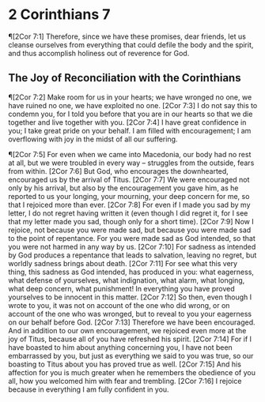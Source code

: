 # 2 Corinthians 7

¶[2Cor 7:1] Therefore, since we have these promises, dear friends, let us cleanse ourselves from everything that could defile the body and the spirit, and thus accomplish holiness out of reverence for God.

## The Joy of Reconciliation with the Corinthians
¶[2Cor 7:2] Make room for us in your hearts; we have wronged no one, we have ruined no one, we have exploited no one.
[2Cor 7:3] I do not say this to condemn you, for I told you before that you are in our hearts so that we die together and live together with you.
[2Cor 7:4] I have great confidence in you; I take great pride on your behalf. I am filled with encouragement; I am overflowing with joy in the midst of all our suffering.

¶[2Cor 7:5] For even when we came into Macedonia, our body had no rest at all, but we were troubled in every way – struggles from the outside, fears from within.
[2Cor 7:6] But God, who encourages the downhearted, encouraged us by the arrival of Titus.
[2Cor 7:7] We were encouraged not only by his arrival, but also by the encouragement you gave him, as he reported to us your longing, your mourning, your deep concern for me, so that I rejoiced more than ever.
[2Cor 7:8] For even if I made you sad by my letter, I do not regret having written it (even though I did regret it, for I see that my letter made you sad, though only for a short time).
[2Cor 7:9] Now I rejoice, not because you were made sad, but because you were made sad to the point of repentance. For you were made sad as God intended, so that you were not harmed in any way by us.
[2Cor 7:10] For sadness as intended by God produces a repentance that leads to salvation, leaving no regret, but worldly sadness brings about death.
[2Cor 7:11] For see what this very thing, this sadness as God intended, has produced in you: what eagerness, what defense of yourselves, what indignation, what alarm, what longing, what deep concern, what punishment! In everything you have proved yourselves to be innocent in this matter.
[2Cor 7:12] So then, even though I wrote to you, it was not on account of the one who did wrong, or on account of the one who was wronged, but to reveal to you your eagerness on our behalf before God.
[2Cor 7:13] Therefore we have been encouraged. And in addition to our own encouragement, we rejoiced even more at the joy of Titus, because all of you have refreshed his spirit.
[2Cor 7:14] For if I have boasted to him about anything concerning you, I have not been embarrassed by you, but just as everything we said to you was true, so our boasting to Titus about you has proved true as well.
[2Cor 7:15] And his affection for you is much greater when he remembers the obedience of you all, how you welcomed him with fear and trembling.
[2Cor 7:16] I rejoice because in everything I am fully confident in you.

